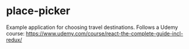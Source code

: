 # place-picker
Example application for choosing travel destinations. Follows a Udemy course: https://www.udemy.com/course/react-the-complete-guide-incl-redux/
